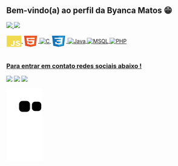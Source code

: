 ## Bem-vindo(a) ao perfil da Byanca Matos  😁

 <div>
   <a href="https://github.com/ByancaMatos01">
   <img height="180em" src="https://github-readme-stats.vercel.app/api?username=ByancaMatos01&show_icons=true&theme=tokyonight&include_all_commits=true&count_private=true"/>
   <img height="180em" src="https://github-readme-stats.vercel.app/api/top-langs/?username=ByancaMatos01&layout=compact&langs_count=6&theme=tokyonight"/>

</div>
<div style="display: inline_block"><br>
  <img align="center" alt="Js" height="30" width="40" src="https://raw.githubusercontent.com/devicons/devicon/master/icons/javascript/javascript-plain.svg">
  <img align="center" alt="HTML" height="30" width="40" src="https://raw.githubusercontent.com/devicons/devicon/master/icons/html5/html5-original.svg">
  <img align="center" alt="C" height="30" width="40" src="https://cdn.jsdelivr.net/gh/devicons/devicon/icons/c/c-original.svg" />
  <img align="center" alt="CSS" height="30" width="40" src="https://raw.githubusercontent.com/devicons/devicon/master/icons/css3/css3-original.svg">
  <img align="center" alt="Java" height="80" width="40"src="https://cdn.jsdelivr.net/gh/devicons/devicon/icons/java/java-original-wordmark.svg" />
  <img  align="center" alt="MSQL" height="80" width="40"src="https://cdn.jsdelivr.net/gh/devicons/devicon/icons/mysql/mysql-original-wordmark.svg" />
  <img  align="center" alt="PHP" height="80" width="40"img src="https://cdn.jsdelivr.net/gh/devicons/devicon/icons/php/php-original.svg"/>
  
          

          
          
          
 
 
 
</div>
 
 <br>
 
  ### Para entrar em contato redes sociais abaixo !
 
<div> 
 <a href="https://discord.com/channels/970867783967584286/970867783967584288" target="_blank"><img src="https://img.shields.io/badge/Discord-7289DA?style=for-the-badge&logo=discord&logoColor=white" target="_blank"></a> 
  <a href = " mailto:byancathmatos@gmail.com"><img src="https://img.shields.io/badge/-Gmail-%23333?style=for-the-badge&logo=gmail&logoColor=white" target="_blank"></a>
  <a href="https://www.linkedin.com/in/byanca-matos-29204b1bb/" target="_blank"><img src="https://img.shields.io/badge/-LinkedIn-%230077B5?style=for-the-badge&logo=linkedin&logoColor=white" target="_blank"></a> 
 
  ![Snake animation](https://github.com/ByancaMatos01/ByancaMatos01/blob/output/github-contribution-grid-snake.svg)

</div>
